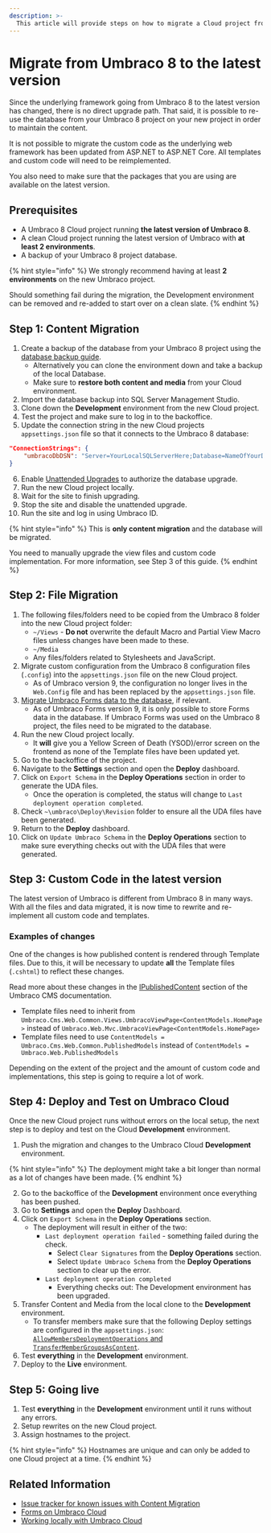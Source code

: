 ```yaml
---
description: >-
  This article will provide steps on how to migrate a Cloud project from Umbraco 8 to the latest version of Umbraco.
---
```


# Migrate from Umbraco 8 to the latest version

Since the underlying framework going from Umbraco 8 to the latest version has changed, there is no direct upgrade path. That said, it is possible to re-use the database from your Umbraco 8 project on your new project in order to maintain the content.

It is not possible to migrate the custom code as the underlying web framework has been updated from ASP.NET to ASP.NET Core. All templates and custom code will need to be reimplemented.

You also need to make sure that the packages that you are using are available on the latest version.

## Prerequisites

* A Umbraco 8 Cloud project running **the latest version of Umbraco 8**.
* A clean Cloud project running the latest version of Umbraco with **at least 2 environments**.
* A backup of your Umbraco 8 project database.

{% hint style="info" %}
We strongly recommend having at least **2 environments** on the new Umbraco project.

Should something fail during the migration, the Development environment can be removed and re-added to start over on a clean slate.
{% endhint %}

## Step 1: Content Migration

1. Create a backup of the database from your Umbraco 8 project using the [database backup guide](../../databases/backups.md).
    * Alternatively you can clone the environment down and take a backup of the local Database.
    * Make sure to **restore both content and media** from your Cloud environment.
2. Import the database backup into SQL Server Management Studio.
3. Clone down the **Development** environment from the new Cloud project.
4. Test the project and make sure to log in to the backoffice.
5. Update the connection string in the new Cloud projects `appsettings.json` file so that it connects to the Umbraco 8 database:

```json
"ConnectionStrings": {
    "umbracoDbDSN": "Server=YourLocalSQLServerHere;Database=NameOfYourDatabaseHere;Integrated Security=true"
}
```

6. Enable [Unattended Upgrades](https://docs.umbraco.com/umbraco-cms/fundamentals/setup/upgrading#enable-the-unattended-upgrade-feature) to authorize the database upgrade.
7. Run the new Cloud project locally.
8. Wait for the site to finish upgrading.
9. Stop the site and disable the unattended upgrade.
10. Run the site and log in using Umbraco ID.

{% hint style="info" %}
This is **only content migration** and the database will be migrated.

You need to manually upgrade the view files and custom code implementation. For more information, see Step 3 of this guide.
{% endhint %}

## Step 2: File Migration

1. The following files/folders need to be copied from the Umbraco 8 folder into the new Cloud project folder:
    * `~/Views` - **Do not** overwrite the default Macro and Partial View Macro files unless changes have been made to these.
    * `~/Media`
    * Any files/folders related to Stylesheets and JavaScript.
2. Migrate custom configuration from the Umbraco 8 configuration files (`.config`) into the `appsettings.json` file on the new Cloud project.
    * As of Umbraco version 9, the configuration no longer lives in the `Web.Config` file and has been replaced by the `appsettings.json` file.
3. [Migrate Umbraco Forms data to the database](../../deployment/umbraco-forms-on-cloud#version-9+), if relevant.
    * As of Umbraco Forms version 9, it is only possible to store Forms data in the database. If Umbraco Forms was used on the Umbraco 8 project, the files need to be migrated to the database.
4. Run the new Cloud project locally.
    * It **will** give you a Yellow Screen of Death (YSOD)/error screen on the frontend as none of the Template files have been updated yet.
5. Go to the backoffice of the project.
6. Navigate to the **Settings** section and open the **Deploy** dashboard.
7. Click on `Export Schema` in the **Deploy Operations** section in order to generate the UDA files.
    * Once the operation is completed, the status will change to `Last deployment operation completed`.
8. Check `~\umbraco\Deploy\Revision` folder to ensure all the UDA files have been generated.
9. Return to the **Deploy** dashboard.
10. Click on `Update Umbraco Schema` in the **Deploy Operations** section to make sure everything checks out with the UDA files that were generated.

## Step 3: Custom Code in the latest version

The latest version of Umbraco is different from Umbraco 8 in many ways. With all the files and data migrated, it is now time to rewrite and re-implement all custom code and templates.

### Examples of changes

One of the changes is how published content is rendered through Template files. Due to this, it will be necessary to update **all** the Template files (`.cshtml`) to reflect these changes.

Read more about these changes in the [IPublishedContent](https://docs.umbraco.com/umbraco-cms/reference/querying/ipublishedcontent) section of the Umbraco CMS documentation.

* Template files need to inherit from `Umbraco.Cms.Web.Common.Views.UmbracoViewPage<ContentModels.HomePage>` instead of `Umbraco.Web.Mvc.UmbracoViewPage<ContentModels.HomePage>`
* Template files need to use `ContentModels = Umbraco.Cms.Web.Common.PublishedModels` instead of `ContentModels = Umbraco.Web.PublishedModels`

Depending on the extent of the project and the amount of custom code and implementations, this step is going to require a lot of work.

## Step 4: Deploy and Test on Umbraco Cloud

Once the new Cloud project runs without errors on the local setup, the next step is to deploy and test on the Cloud **Development** environment.

1. Push the migration and changes to the Umbraco Cloud **Development** environment.

{% hint style="info" %}
The deployment might take a bit longer than normal as a lot of changes have been made.
{% endhint %}

2. Go to the backoffice of the **Development** environment once everything has been pushed.
3. Go to **Settings** and open the **Deploy** Dashboard.
4. Click on `Export Schema` in the **Deploy Operations** section.
    * The deployment will result in either of the two:
      * `Last deployment operation failed` - something failed during the check.
        * Select `Clear Signatures` from the **Deploy Operations** section.
        * Select `Update Umbraco Schema` from the **Deploy Operations** section to clear up the error.
      * `Last deployment operation completed`
        * Everything checks out: The Development environment has been upgraded.
5. Transfer Content and Media from the local clone to the **Development** environment.
    * To transfer members make sure that the following Deploy settings are configured in the `appsettings.json`: [`AllowMembersDeploymentOperations` and `TransferMemberGroupsAsContent`](https://docs.umbraco.com/umbraco-deploy/deploy-settings).
6. Test **everything** in the **Development** environment.
7. Deploy to the **Live** environment.

## Step 5: Going live

1. Test **everything** in the **Development** environment until it runs without any errors.
2. Setup rewrites on the new Cloud project.
3. Assign hostnames to the project.

{% hint style="info" %}
Hostnames are unique and can only be added to one Cloud project at a time.
{% endhint %}

## Related Information

* [Issue tracker for known issues with Content Migration](https://github.com/umbraco/UmbracoDocs/issues)
* [Forms on Umbraco Cloud](../../deployment/umbraco-forms-on-cloud.md)
* [Working locally with Umbraco Cloud](../../set-up/working-locally.md)
